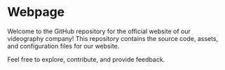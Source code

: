 # Webpage
Welcome to the GitHub repository for the official website of our videography company! 
This repository contains the source code, assets, and configuration files for our website.

Feel free to explore, contribute, and provide feedback.
